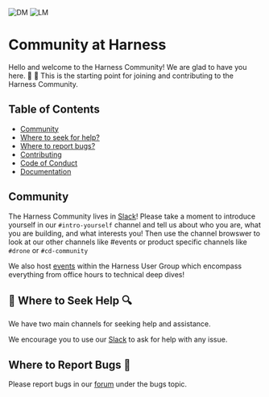 ![DM](https://github.com/harness/community/blob/main/images/logo-dm.png?raw=true#gh-dark-mode-only)
![LM](https://github.com/harness/community/blob/main/images/logo-lm.png?raw=true#gh-light-mode-only)
# Community at Harness
Hello and welcome to the Harness Community! We are glad to have you here. 👋 👋
This is the starting point for joining and contributing to the Harness Community.


## Table of Contents 
- [Community](#community)
- [Where to seek for help?](#where-to-seek-for-help)
- [Where to report bugs?](#where-to-report-bugs)
- [Contributing](#contributing)
- [Code of Conduct](#code-of-conduct)
- [Documentation](#documentation)

## Community

The Harness Community lives in [Slack](https://join.slack.com/t/harnesscommunity/shared_invite/zt-y4hdqh7p-RVuEQyIl5Hcx4Ck8VCvzBw)! Please take a moment to introduce yourself in our `#intro-yourself` channel and tell us about who you are, what you are building, and what interests you! Then use the channel browswer to look at our other channels like #events or product specific channels like `#drone` or `#cd-community`

We also host [events](https://www.meetup.com/harness/) within the Harness User Group which encompass everything from office hours to technical deep dives!

## 🔎 Where to Seek Help 🔍

We have two main channels for seeking help and assistance.

We encourage you to use our [Slack](https://join.slack.com/t/harnesscommunity/shared_invite/zt-y4hdqh7p-RVuEQyIl5Hcx4Ck8VCvzBw) to ask for help with any issue.

<!-- Add Forum Information -->

## Where to Report Bugs 🐛 

Please report bugs in our [forum](https://community.harness.io/) under the bugs topic. 
